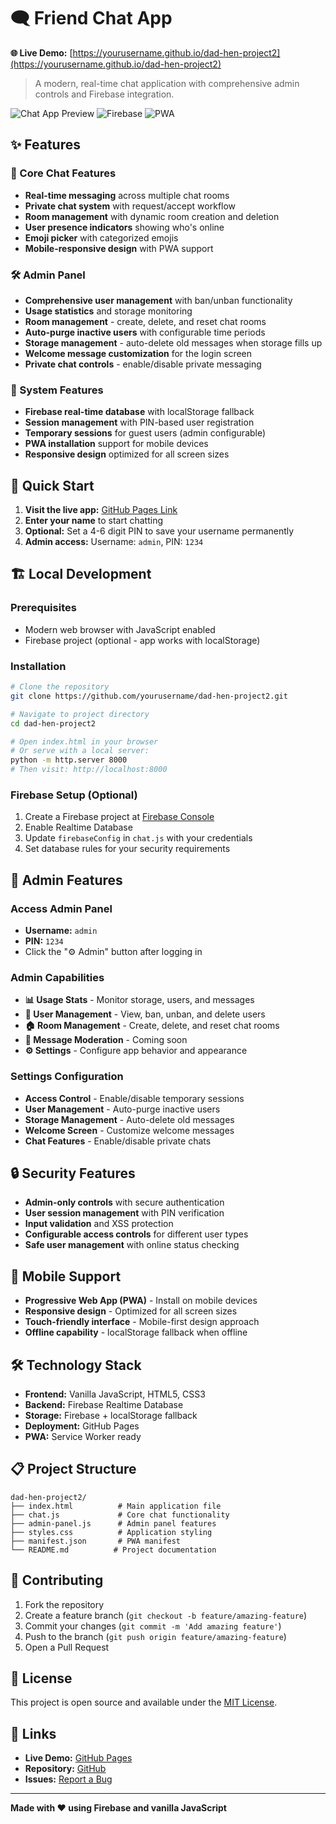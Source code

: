 # 🗨️ Friend Chat App

**🌐 Live Demo:** [https://yourusername.github.io/dad-hen-project2](https://yourusername.github.io/dad-hen-project2)

> A modern, real-time chat application with comprehensive admin controls and Firebase integration.

![Chat App Preview](https://img.shields.io/badge/Status-Live-brightgreen) ![Firebase](https://img.shields.io/badge/Database-Firebase-orange) ![PWA](https://img.shields.io/badge/PWA-Ready-blue)

## ✨ Features

### 💬 Core Chat Features
- **Real-time messaging** across multiple chat rooms
- **Private chat system** with request/accept workflow
- **Room management** with dynamic room creation and deletion
- **User presence indicators** showing who's online
- **Emoji picker** with categorized emojis
- **Mobile-responsive design** with PWA support

### 🛠️ Admin Panel
- **Comprehensive user management** with ban/unban functionality
- **Usage statistics** and storage monitoring
- **Room management** - create, delete, and reset chat rooms
- **Auto-purge inactive users** with configurable time periods
- **Storage management** - auto-delete old messages when storage fills up
- **Welcome message customization** for the login screen
- **Private chat controls** - enable/disable private messaging

### 🔧 System Features
- **Firebase real-time database** with localStorage fallback
- **Session management** with PIN-based user registration
- **Temporary sessions** for guest users (admin configurable)
- **PWA installation** support for mobile devices
- **Responsive design** optimized for all screen sizes

## 🚀 Quick Start

1. **Visit the live app:** [GitHub Pages Link](https://yourusername.github.io/dad-hen-project2)
2. **Enter your name** to start chatting
3. **Optional:** Set a 4-6 digit PIN to save your username permanently
4. **Admin access:** Username: `admin`, PIN: `1234`

## 🏗️ Local Development

### Prerequisites
- Modern web browser with JavaScript enabled
- Firebase project (optional - app works with localStorage)

### Installation
```bash
# Clone the repository
git clone https://github.com/yourusername/dad-hen-project2.git

# Navigate to project directory
cd dad-hen-project2

# Open index.html in your browser
# Or serve with a local server:
python -m http.server 8000
# Then visit: http://localhost:8000
```

### Firebase Setup (Optional)
1. Create a Firebase project at [Firebase Console](https://console.firebase.google.com)
2. Enable Realtime Database
3. Update `firebaseConfig` in `chat.js` with your credentials
4. Set database rules for your security requirements

## 📱 Admin Features

### Access Admin Panel
- **Username:** `admin`
- **PIN:** `1234`
- Click the "⚙️ Admin" button after logging in

### Admin Capabilities
- **📊 Usage Stats** - Monitor storage, users, and messages
- **👥 User Management** - View, ban, unban, and delete users
- **🏠 Room Management** - Create, delete, and reset chat rooms
- **💬 Message Moderation** - Coming soon
- **⚙️ Settings** - Configure app behavior and appearance

### Settings Configuration
- **Access Control** - Enable/disable temporary sessions
- **User Management** - Auto-purge inactive users
- **Storage Management** - Auto-delete old messages
- **Welcome Screen** - Customize welcome messages
- **Chat Features** - Enable/disable private chats

## 🔒 Security Features

- **Admin-only controls** with secure authentication
- **User session management** with PIN verification
- **Input validation** and XSS protection
- **Configurable access controls** for different user types
- **Safe user management** with online status checking

## 📱 Mobile Support

- **Progressive Web App (PWA)** - Install on mobile devices
- **Responsive design** - Optimized for all screen sizes
- **Touch-friendly interface** - Mobile-first design approach
- **Offline capability** - localStorage fallback when offline

## 🛠️ Technology Stack

- **Frontend:** Vanilla JavaScript, HTML5, CSS3
- **Backend:** Firebase Realtime Database
- **Storage:** Firebase + localStorage fallback
- **Deployment:** GitHub Pages
- **PWA:** Service Worker ready

## 📋 Project Structure

```
dad-hen-project2/
├── index.html          # Main application file
├── chat.js             # Core chat functionality
├── admin-panel.js      # Admin panel features
├── styles.css          # Application styling
├── manifest.json       # PWA manifest
└── README.md          # Project documentation
```

## 🤝 Contributing

1. Fork the repository
2. Create a feature branch (`git checkout -b feature/amazing-feature`)
3. Commit your changes (`git commit -m 'Add amazing feature'`)
4. Push to the branch (`git push origin feature/amazing-feature`)
5. Open a Pull Request

## 📄 License

This project is open source and available under the [MIT License](LICENSE).

## 🔗 Links

- **Live Demo:** [GitHub Pages](https://yourusername.github.io/dad-hen-project2)
- **Repository:** [GitHub](https://github.com/yourusername/dad-hen-project2)
- **Issues:** [Report a Bug](https://github.com/yourusername/dad-hen-project2/issues)

---

**Made with ❤️ using Firebase and vanilla JavaScript**